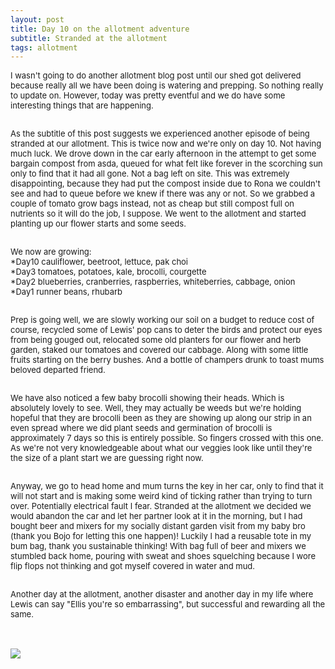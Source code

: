 ```yaml
---
layout: post
title: Day 10 on the allotment adventure
subtitle: Stranded at the allotment  
tags: allotment
---
```


<div class="text-left">
<div class="boxed">
  <font size="2">
      
I wasn't going to do another allotment blog post until our shed got delivered because really all we have been doing is watering and prepping. So nothing really to update on. However, today was pretty eventful and we do have some interesting things that are happening.<br><br>

As the subtitle of this post suggests we experienced another episode of being stranded at our allotment. This is twice now and we're only on day 10. Not having much luck. We drove down in the car early afternoon in the attempt to get some bargain compost from asda, queued for what felt like forever in the scorching sun only to find that it had all gone. Not a bag left on site. This was extremely disappointing, because they had put the compost inside due to Rona we couldn't see and had to queue before we knew if there was any or not. So we grabbed a couple of tomato grow bags instead, not as cheap but still compost full on nutrients so it will do the job, I suppose. We went to the allotment and started planting up our flower starts and some seeds. <br><br>

We now are growing:<br>
*Day10 cauliflower, beetroot, lettuce, pak choi<br> 
*Day3 tomatoes, potatoes, kale, brocolli, courgette <br>
*Day2 blueberries, cranberries, raspberries, whiteberries, cabbage, onion<br>
*Day1 runner beans, rhubarb <br><br>

Prep is going well, we are slowly working our soil on a budget to reduce cost of course, recycled some of Lewis' pop cans to deter the birds and protect our eyes from being gouged out, relocated some old planters for our flower and herb garden, staked our tomatoes and covered our cabbage. Along with some little fruits starting on the berry bushes. And a bottle of champers drunk to toast mums beloved departed friend. <br><br>

We have also noticed a few baby brocolli showing their heads. Which is absolutely lovely to see. Well, they may actually be weeds but we're holding hopeful that they are brocolli been as they are showing up along our strip in an even spread where we did plant seeds and germination of brocolli is approximately 7 days so this is entirely possible. So fingers crossed with this one. As we're not very knowledgeable about what our veggies look like until they're the size of a plant start we are guessing right now.<br><br>

Anyway, we go to head home and mum turns the key in her car, only to find that it will not start and is making some weird kind of ticking rather than trying to turn over. Potentially electrical fault I fear. Stranded at the allotment we decided we would abandon the car and let her partner look at it in the morning, but I had bought beer and mixers for my socially distant garden visit from my baby bro (thank you Bojo for letting this one happen)! Luckily I had a reusable tote in my bum bag, thank you sustainable thinking! With bag full of beer and mixers we stumbled back home, pouring with sweat and shoes squelching because I wore flip flops not thinking and got myself covered in water and mud. <br><br>

Another day at the allotment, another disaster and another day in my life where Lewis can say "Ellis you're so embarrassing", but successful and rewarding all the same.

</font>
    <br>

<div class="text-center">
  <br/>
  <img src="{{ site.baseurl }}/img/allotmentday10.jpeg"/>
</div>
